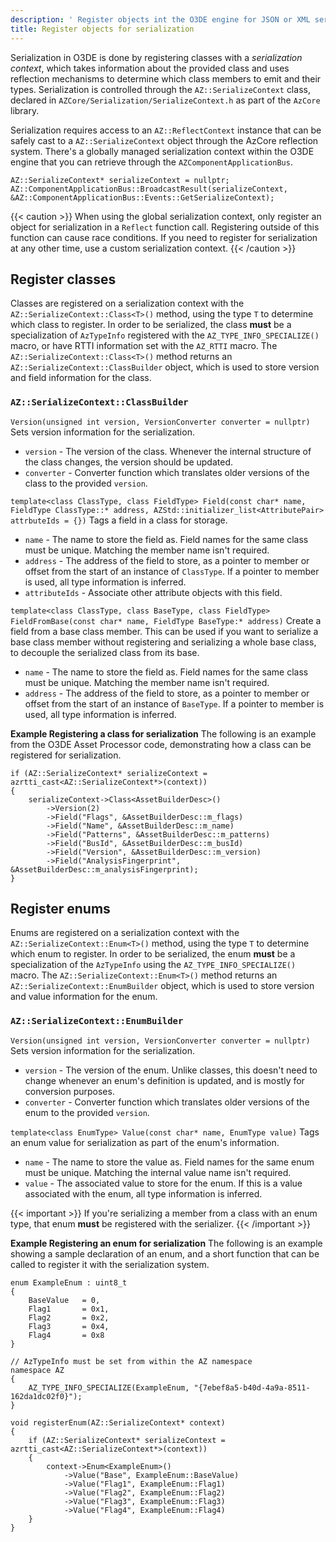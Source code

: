 ```yaml
---
description: ' Register objects int the O3DE engine for JSON or XML serialization. '
title: Register objects for serialization
---
```


 Serialization in O3DE is done by registering classes with a *serialization context*, which takes information about the provided class and uses reflection mechanisms to determine which class members to emit and their types. Serialization is controlled through the `AZ::SerializeContext` class, declared in `AZCore/Serialization/SerializeContext.h` as part of the `AzCore` library.

 Serialization requires access to an `AZ::ReflectContext` instance that can be safely cast to a `AZ::SerializeContext` object through the AzCore reflection system. There's a globally managed serialization context within the O3DE engine that you can retrieve through the `AZComponentApplicationBus`.

```
AZ::SerializeContext* serializeContext = nullptr;
AZ::ComponentApplicationBus::BroadcastResult(serializeContext, &AZ::ComponentApplicationBus::Events::GetSerializeContext);
```

{{< caution >}}
When using the global serialization context, only register an object for serialization in a `Reflect` function call. Registering outside of this function can cause race conditions. If you need to register for serialization at any other time, use a custom serialization context.
{{< /caution >}}

## Register classes 

Classes are registered on a serialization context with the `AZ::SerializeContext::Class<T>()` method, using the type `T` to determine which class to register. In order to be serialized, the class **must** be a specialization of `AzTypeInfo` registered with the `AZ_TYPE_INFO_SPECIALIZE()` macro, or have RTTI information set with the `AZ_RTTI` macro. The `AZ::SerializeContext::Class<T>()` method returns an `AZ::SerializeContext::ClassBuilder` object, which is used to store version and field information for the class.

### `AZ::SerializeContext::ClassBuilder` 

`Version(unsigned int version, VersionConverter converter = nullptr)`
Sets version information for the serialization.
+  `version` - The version of the class. Whenever the internal structure of the class changes, the version should be updated.
+  `converter` - Converter function which translates older versions of the class to the provided `version`.

`template<class ClassType, class FieldType> Field(const char* name, FieldType ClassType::* address, AZStd::initializer_list<AttributePair> attrbuteIds = {})`
Tags a field in a class for storage.
+ `name` - The name to store the field as. Field names for the same class must be unique. Matching the member name isn't required.
+ `address` - The address of the field to store, as a pointer to member or offset from the start of an instance of `ClassType`. If a pointer to member is used, all type information is inferred.
+ `attributeIds` - Associate other attribute objects with this field.

`template<class ClassType, class BaseType, class FieldType> FieldFromBase(const char* name, FieldType BaseType:* address)`
Create a field from a base class member. This can be used if you want to serialize a base class member without registering and serializing a whole base class, to decouple the serialized class from its base.
+ `name` - The name to store the field as. Field names for the same class must be unique. Matching the member name isn't required.
+ `address` - The address of the field to store, as a pointer to member or offset from the start of an instance of `BaseType`. If a pointer to member is used, all type information is inferred.

**Example Registering a class for serialization**
The following is an example from the O3DE Asset Processor code, demonstrating how a class can be registered for serialization.

```
if (AZ::SerializeContext* serializeContext = azrtti_cast<AZ::SerializeContext*>(context))
{
    serializeContext->Class<AssetBuilderDesc>()
        ->Version(2)
        ->Field("Flags", &AssetBuilderDesc::m_flags)
        ->Field("Name", &AssetBuilderDesc::m_name)
        ->Field("Patterns", &AssetBuilderDesc::m_patterns)
        ->Field("BusId", &AssetBuilderDesc::m_busId)
        ->Field("Version", &AssetBuilderDesc::m_version)
        ->Field("AnalysisFingerprint", &AssetBuilderDesc::m_analysisFingerprint);
}
```

## Register enums 

Enums are registered on a serialization context with the `AZ::SerializeContext::Enum<T>()` method, using the type `T` to determine which enum to register. In order to be serialized, the enum **must** be a specialization of the `AzTypeInfo` using the `AZ_TYPE_INFO_SPECIALIZE()` macro. The `AZ::SerializeContext::Enum<T>()` method returns an `AZ::SerializeContext::EnumBuilder` object, which is used to store version and value information for the enum.

### `AZ::SerializeContext::EnumBuilder` 

`Version(unsigned int version, VersionConverter converter = nullptr)`
Sets version information for the serialization.
+  `version` - The version of the enum. Unlike classes, this doesn't need to change whenever an enum's definition is updated, and is mostly for conversion purposes.
+  `converter` - Converter function which translates older versions of the enum to the provided `version`.

`template<class EnumType> Value(const char* name, EnumType value)`
Tags an enum value for serialization as part of the enum's information.
+ `name` - The name to store the value as. Field names for the same enum must be unique. Matching the internal value name isn't required.
+ `value` - The associated value to store for the enum. If this is a value associated with the enum, all type information is inferred.

{{< important >}}
If you're serializing a member from a class with an enum type, that enum **must** be registered with the serializer.
{{< /important >}}

**Example Registering an enum for serialization**
The following is an example showing a sample declaration of an enum, and a short function that can be called to register it with the serialization system.

```
enum ExampleEnum : uint8_t
{
    BaseValue   = 0,
    Flag1       = 0x1,
    Flag2       = 0x2,
    Flag3       = 0x4,
    Flag4       = 0x8
}

// AzTypeInfo must be set from within the AZ namespace
namespace AZ
{
    AZ_TYPE_INFO_SPECIALIZE(ExampleEnum, "{7ebef8a5-b40d-4a9a-8511-162da1dc02f0}");
}

void registerEnum(AZ::SerializeContext* context)
{
    if (AZ::SerializeContext* serializeContext = azrtti_cast<AZ::SerializeContext*>(context))
    {
        context->Enum<ExampleEnum>()
            ->Value("Base", ExampleEnum::BaseValue)
            ->Value("Flag1", ExampleEnum::Flag1)
            ->Value("Flag2", ExampleEnum::Flag2)
            ->Value("Flag3", ExampleEnum::Flag3)
            ->Value("Flag4", ExampleEnum::Flag4)
    }
}
```
